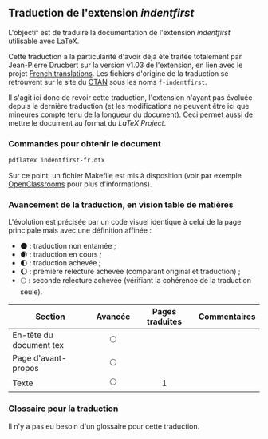 ## Traduction de l'extension *indentfirst*

L'objectif est de traduire la documentation de l'extension *indentfirst* utilisable avec LaTeX. 

Cette traduction a la particularité d'avoir déjà été traitée totalement par Jean-Pierre Drucbert sur la version v1.03 de l'extension, en lien avec le projet [French translations](https://www.ctan.org/pkg/french-translations). Les fichiers d'origine de la traduction se retrouvent sur le site du [CTAN](https://www.ctan.org/tex-archive/info/french-translations/macros/latex/required/tools) sous les noms `f-indentfirst`.

Il s'agit ici donc de revoir cette traduction, l'extension n'ayant pas évoluée depuis la dernière traduction (et les modifications ne peuvent être ici que mineures compte tenu de la longueur du document). Ceci permet aussi de mettre le document au format du *LaTeX Project*.

### Commandes pour obtenir le document

```bash
pdflatex indentfirst-fr.dtx
```

Sur ce point, un fichier Makefile est mis à disposition (voir par exemple [OpenClassrooms](https://openclassrooms.com/courses/compilez-sous-gnu-linux#/id/r-1130480) pour plus d'informations).

### Avancement de la traduction, en vision table de matières

L'évolution est précisée par un code visuel identique à celui de la page principale mais avec une définition affinée :

- :new_moon: : traduction non entamée ;
- :waxing_crescent_moon: : traduction en cours ;
- :first_quarter_moon: : traduction achevée ;
- :waxing_gibbous_moon: : première relecture achevée (comparant original et traduction) ; 
- :full_moon: : seconde relecture achevée (vérifiant la cohérence de la traduction seule).

Section                       | Avancée                | Pages traduites | Commentaires 
----------------------------- | :--------------------: | :-------------: | -------------------------
En-tête du document tex       | :full_moon:            |                 |
Page d'avant-propos           | :full_moon:            |                 | 
Texte                         | :full_moon:            | 1               |


### Glossaire pour la traduction

Il n'y a pas eu besoin d'un glossaire pour cette traduction.
